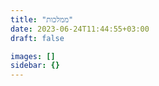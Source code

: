 ```yaml
---
title: "ממלכות"
date: 2023-06-24T11:44:55+03:00
draft: false

images: []
sidebar: {}
---
```

